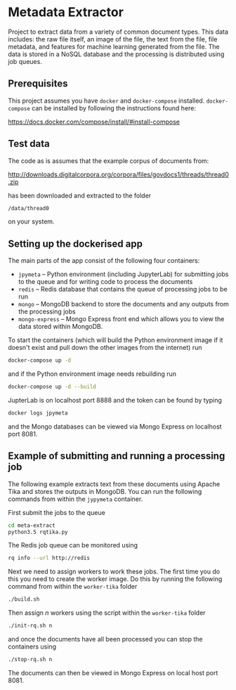 # Metadata Extractor

Project to extract data from a variety of common document types. This data includes: the raw file itself, an image of the file, the text from the file, file metadata, and features for machine learning generated from the file. The data is stored in a NoSQL database and the processing is distributed using job queues.


## Prerequisites

This project assumes you have `docker` and `docker-compose` installed. `docker-compose` can be installed by following the instructions found here:

https://docs.docker.com/compose/install/#install-compose


## Test data
The code as is assumes that the example corpus of documents from:

http://downloads.digitalcorpora.org/corpora/files/govdocs1/threads/thread0.zip

has been downloaded and extracted to the folder 
```bash
/data/thread0
```
on your system.


## Setting up the dockerised app
The main parts of the app consist of the following four containers:
* `jpymeta` – Python environment (including JupyterLab) for submitting jobs to the queue and for writing code to process the documents
* `redis` – Redis database that contains the queue of processing jobs to be run
* `mongo` – MongoDB backend to store the documents and any outputs from the processing jobs
* `mongo-express` – Mongo Express front end which allows you to view the data stored within MongoDB.

To start the containers (which will build the Python environment image if it doesn't exist and pull down the other images from the internet) run
```bash
docker-compose up -d
```
and if the Python environment image needs rebuilding run
```bash
docker-compose up -d --build
```
JupterLab is on localhost port 8888 and the token can be found by typing
```bash
docker logs jpymeta
```
and the Mongo databases can be viewed via Mongo Express on localhost port 8081.

## Example of submitting and running a processing job
The following example extracts text from these documents using Apache Tika and stores the outputs in MongoDB. You can run the following commands from within the `jypymeta` container.

First submit the jobs to the queue
```bash
cd meta-extract
python3.5 rqtika.py
```

The Redis job queue can be monitored using
```bash
rq info --url http://redis
```

Next we need to assign workers to work these jobs. The first time you do this you need to create the worker image. Do this by running the following command from within the `worker-tika` folder
```bash
./build.sh
```

Then assign *n* workers using the script within the `worker-tika` folder
```bash
./init-rq.sh n
```
and once the documents have all been processed you can stop the containers using
```bash
./stop-rq.sh n
```
The documents can then be viewed in Mongo Express on local host port 8081.
